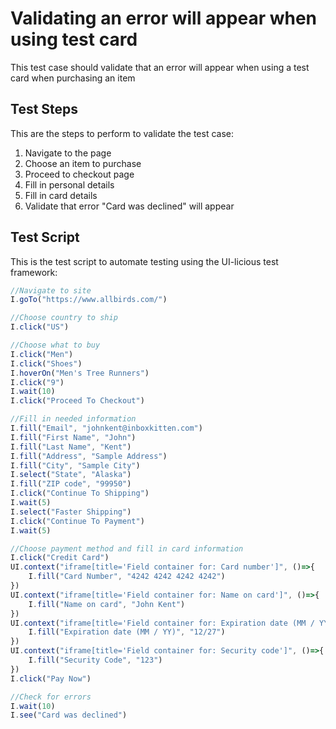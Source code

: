 # Validating an error will appear when using test card

This test case should validate that an error will appear when using a test card when purchasing an item

## Test Steps

This are the steps to perform to validate the test case:

1. Navigate to the page
2. Choose an item to purchase
3. Proceed to checkout page
4. Fill in personal details
5. Fill in card details
6. Validate that error "Card was declined" will appear

## Test Script

This is the test script to automate testing using the UI-licious test framework:
```javascript
//Navigate to site
I.goTo("https://www.allbirds.com/")

//Choose country to ship
I.click("US")

//Choose what to buy
I.click("Men")
I.click("Shoes")
I.hoverOn("Men's Tree Runners")
I.click("9")
I.wait(10)
I.click("Proceed To Checkout")

//Fill in needed information
I.fill("Email", "johnkent@inboxkitten.com")
I.fill("First Name", "John")
I.fill("Last Name", "Kent")
I.fill("Address", "Sample Address")
I.fill("City", "Sample City")
I.select("State", "Alaska")
I.fill("ZIP code", "99950")
I.click("Continue To Shipping")
I.wait(5)
I.select("Faster Shipping")
I.click("Continue To Payment")
I.wait(5)

//Choose payment method and fill in card information
I.click("Credit Card")
UI.context("iframe[title='Field container for: Card number']", ()=>{
	I.fill("Card Number", "4242 4242 4242 4242")
})
UI.context("iframe[title='Field container for: Name on card']", ()=>{
	I.fill("Name on card", "John Kent")
})
UI.context("iframe[title='Field container for: Expiration date (MM / YY)']", ()=>{
	I.fill("Expiration date (MM / YY)", "12/27")
})
UI.context("iframe[title='Field container for: Security code']", ()=>{
	I.fill("Security Code", "123")
})
I.click("Pay Now")

//Check for errors
I.wait(10)
I.see("Card was declined")
```